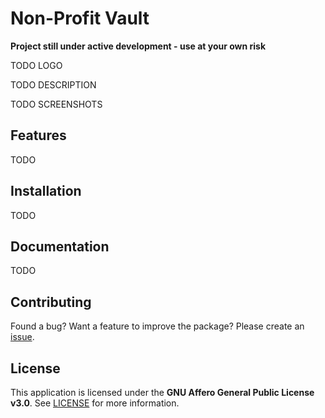 # Non-Profit Vault
**Project still under active development - use at your own risk**

TODO LOGO

TODO DESCRIPTION

TODO SCREENSHOTS

## Features
TODO

## Installation
TODO

## Documentation

TODO

## Contributing

Found a bug? Want a feature to improve the package? Please create an [issue](https://github.com/Pharo-Non-Profit/nonprofitvault/issues).

## License
This application is licensed under the **GNU Affero General Public License v3.0**. See [LICENSE](LICENSE) for more information.
